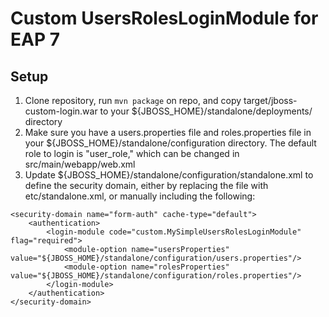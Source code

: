 Custom UsersRolesLoginModule for EAP 7
========================================

Setup
-------
1. Clone repository, run `mvn package` on repo, and copy target/jboss-custom-login.war to your ${JBOSS_HOME}/standalone/deployments/ directory
2. Make sure you have a users.properties file and roles.properties file in your ${JBOSS_HOME}/standalone/configuration directory. The default role to login is "user_role," which can be changed in src/main/webapp/web.xml
3. Update ${JBOSS_HOME}/standalone/configuration/standalone.xml to define the security domain, either by replacing the file with etc/standalone.xml, or manually including the following:
```
<security-domain name="form-auth" cache-type="default">
    <authentication>
        <login-module code="custom.MySimpleUsersRolesLoginModule" flag="required">
            <module-option name="usersProperties" value="${JBOSS_HOME}/standalone/configuration/users.properties"/>
            <module-option name="rolesProperties" value="${JBOSS_HOME}/standalone/configuration/roles.properties"/>
        </login-module>
    </authentication>
</security-domain>
```
